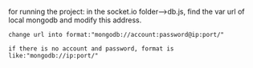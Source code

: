 for running the project:
    in the socket.io folder-->db.js, find the var url of local mongodb and modify this address.

    change url into format:"mongodb://account:password@ip:port/"

    if there is no account and password, format is like:"mongodb://ip:port/"
